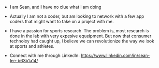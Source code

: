 - I am Sean, and I have no clue what I am doing
- Actually I am not a coder, but am looking to network with a few app coders that might want to take on a project with me.  
- I have a passion for sports research.  The problem is, most research is done in the lab with very expesive equeipment.  But now that consumer technoloy had caught up, I believe we can revolutionize the way we look at sports and athletes.  
 
- Connect with me through LinkedIn: https://www.linkedin.com/in/sean-lee-b63b1a14/

<!---
sslpt13/sslpt13 is a ✨ special ✨ repository because its `README.md` (this file) appears on your GitHub profile.
You can click the Preview link to take a look at your changes.
--->
